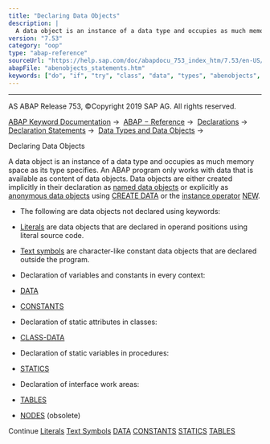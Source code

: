 ```yaml
---
title: "Declaring Data Objects"
description: |
  A data object is an instance of a data type and occupies as much memory space as its type specifies. An ABAP program only works with data that is available as content of data objects. Data objects are either created implicitly in their declaration as named data objects(https://help.sap.com/doc/aba
version: "7.53"
category: "oop"
type: "abap-reference"
sourceUrl: "https://help.sap.com/doc/abapdocu_753_index_htm/7.53/en-US/abenobjects_statements.htm"
abapFile: "abenobjects_statements.htm"
keywords: ["do", "if", "try", "class", "data", "types", "abenobjects", "statements"]
---
```


* * *

AS ABAP Release 753, ©Copyright 2019 SAP AG. All rights reserved.

[ABAP Keyword Documentation](https://help.sap.com/doc/abapdocu_753_index_htm/7.53/en-US/abenabap.htm) →  [ABAP − Reference](https://help.sap.com/doc/abapdocu_753_index_htm/7.53/en-US/abenabap_reference.htm) →  [Declarations](https://help.sap.com/doc/abapdocu_753_index_htm/7.53/en-US/abendeclarations.htm) →  [Declaration Statements](https://help.sap.com/doc/abapdocu_753_index_htm/7.53/en-US/abenabap_declarations.htm) →  [Data Types and Data Objects](https://help.sap.com/doc/abapdocu_753_index_htm/7.53/en-US/abentypes_and_objects.htm) → 

Declaring Data Objects

A data object is an instance of a data type and occupies as much memory space as its type specifies. An ABAP program only works with data that is available as content of data objects. Data objects are either created implicitly in their declaration as [named data objects](https://help.sap.com/doc/abapdocu_753_index_htm/7.53/en-US/abennamed_data_object_glosry.htm "Glossary Entry") or explicitly as [anonymous data objects](https://help.sap.com/doc/abapdocu_753_index_htm/7.53/en-US/abenanonymous_data_object_glosry.htm "Glossary Entry") using [CREATE DATA](https://help.sap.com/doc/abapdocu_753_index_htm/7.53/en-US/abapcreate_data.htm) or the [instance operator](https://help.sap.com/doc/abapdocu_753_index_htm/7.53/en-US/abeninstance_operator_glosry.htm "Glossary Entry") [NEW](https://help.sap.com/doc/abapdocu_753_index_htm/7.53/en-US/abenconstructor_expression_new.htm).

-   The following are data objects not declared using keywords:

-   [Literals](https://help.sap.com/doc/abapdocu_753_index_htm/7.53/en-US/abenliteral.htm) are data objects that are declared in operand positions using literal source code.

-   [Text symbols](https://help.sap.com/doc/abapdocu_753_index_htm/7.53/en-US/abentext_symbols.htm) are character-like constant data objects that are declared outside the program.

-   Declaration of variables and constants in every context:

-   [DATA](https://help.sap.com/doc/abapdocu_753_index_htm/7.53/en-US/abapdata.htm)

-   [CONSTANTS](https://help.sap.com/doc/abapdocu_753_index_htm/7.53/en-US/abapconstants.htm)

-   Declaration of static attributes in classes:

-   [CLASS-DATA](https://help.sap.com/doc/abapdocu_753_index_htm/7.53/en-US/abapclass-data.htm)

-   Declaration of static variables in procedures:

-   [STATICS](https://help.sap.com/doc/abapdocu_753_index_htm/7.53/en-US/abapstatics.htm)

-   Declaration of interface work areas:

-   [TABLES](https://help.sap.com/doc/abapdocu_753_index_htm/7.53/en-US/abaptables.htm)

-   [NODES](https://help.sap.com/doc/abapdocu_753_index_htm/7.53/en-US/abapnodes.htm) (obsolete)

Continue
[Literals](https://help.sap.com/doc/abapdocu_753_index_htm/7.53/en-US/abenliteral.htm)
[Text Symbols](https://help.sap.com/doc/abapdocu_753_index_htm/7.53/en-US/abentext_symbols.htm)
[DATA](https://help.sap.com/doc/abapdocu_753_index_htm/7.53/en-US/abapdata.htm)
[CONSTANTS](https://help.sap.com/doc/abapdocu_753_index_htm/7.53/en-US/abapconstants.htm)
[STATICS](https://help.sap.com/doc/abapdocu_753_index_htm/7.53/en-US/abapstatics.htm)
[TABLES](https://help.sap.com/doc/abapdocu_753_index_htm/7.53/en-US/abaptables.htm)